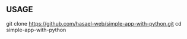 ## USAGE ##
git clone https://github.com/hasael-web/simple-app-with-python.git
cd simple-app-with-python
